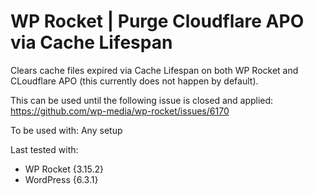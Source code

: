 # WP Rocket | Purge Cloudflare APO via Cache Lifespan

Clears cache files expired via Cache Lifespan on both WP Rocket and CLoudflare APO (this currently does not happen by default).

This can be used until the following issue is closed and applied:
https://github.com/wp-media/wp-rocket/issues/6170

To be used with:
Any setup

Last tested with:
* WP Rocket {3.15.2}
* WordPress {6.3.1}
